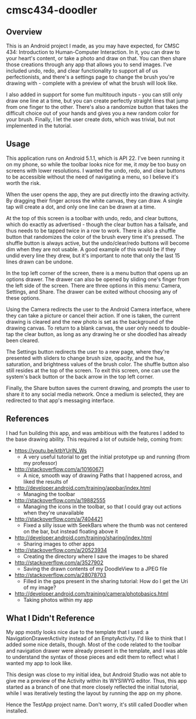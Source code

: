 # cmsc434-doodler
## Overview
This is an Android project I made, as you may have expected, for CMSC 434: Introduction to Human-Computer Interaction. In it, you can draw to your heart's content, or take a photo and draw on that. You can then share those creations through any app that allows you to send images. I've included undo, redo, and clear functionality to support all of us perfectionists, and there's a settings page to change the brush you're drawing with - complete with a preview of what the brush will look like.

I also added in support for some fun multitouch inputs - you can still only draw one line at a time, but you can create perfectly straight lines that jump from one finger to the other. There's also a randomize button that takes the difficult choice out of your hands and gives you a new random color for your brush. Finally, I let the user create dots, which was trivial, but not implemented in the tutorial.

## Usage
This application runs on Android 5.1.1, which is API 22. I've been running it on my phone, so while the toolbar looks nice for me, it *may* be too busy on screens with lower resolutions. I wanted the undo, redo, and clear buttons to be accessible without the need of navigating a menu, so I believe it's worth the risk.

When the user opens the app, they are put directly into the drawing activity. By dragging their finger across the white canvas, they can draw. A single tap will create a dot, and only one line can be drawn at a time.

At the top of this screen is a toolbar with undo, redo, and clear buttons, which do exactly as advertised - though the clear button has a failsafe, and thus needs to be tapped twice in a row to work. There is also a shuffle button that randomizes the color of the brush every time it's pressed. The shuffle button is always active, but the undo/clear/redo buttons will become dim when they are not usable. A good example of this would be if they undid every line they drew, but it's important to note that only the last 15 lines drawn can be undone.

In the top left corner of the screen, there is a menu button that opens up an options drawer. The drawer can also be opened by sliding one's finger from the left side of the screen. There are three options in this menu: Camera, Settings, and Share. The drawer can be exited without choosing any of these options.

Using the Camera redirects the user to the Android Camera interface, where they can take a picture or cancel their action. If one is taken, the current drawing is cleared and the new photo is set as the background of the drawing canvas. To return to a blank canvas, the user only needs to double-tap the clear button, as long as any drawing he or she doodled has already been cleared.

The Settings button redirects the user to a new page, where they're presented with sliders to change brush size, opacity, and the hue, saturation, and brightness values of the brush color. The shuffle button also still resides at the top of the screen. To exit this screen, one can use the system's back button or the back arrow in the top left corner.

Finally, the Share button saves the current drawing, and prompts the user to share it to any social media network. Once a medium is selected, they are redirected to that app's messaging interface.

## References
I had fun building this app, and was ambitious with the features I added to the base drawing ability. This required a lot of outside help, coming from:

* https://youtu.be/ktbYUrlN_Ws
  * A very useful tutorial to get the initial prototype up and running (from my professor)
* http://stackoverflow.com/a/10160671
  * A nice, smooth way of drawing Paths that I happened across, and liked the results of
* http://developer.android.com/training/appbar/index.html
  * Managing the toolbar
* http://stackoverflow.com/a/19882555
  * Managing the icons in the toolbar, so that I could gray out actions when they're unavailable
* http://stackoverflow.com/a/7404421
  * Fixed a silly issue with SeekBars where the thumb was not centered on the bar, but instead floating above it
* http://developer.android.com/training/sharing/index.html
  * Sharing images to other apps
* http://stackoverflow.com/a/20523934
  * Creating the directory where I save the images to be shared
* http://stackoverflow.com/a/3527902
  * Saving the drawn contents of my DoodleView to a JPEG file
* http://stackoverflow.com/a/28078703
  * Filled in the gaps present in the sharing tutorial: How do I get the Uri of my image?
* http://developer.android.com/training/camera/photobasics.html
  * Taking photos within my app

## What I Didn't Reference
My app mostly looks nice due to the template that I used: a NavigationDrawerActivity instead of an EmptyActivity. I'd like to think that I added some nice details, though. Most of the code related to the toolbar and navigation drawer were already present in the template, and I was able to understand the syntax of those pieces and edit them to reflect what I wanted my app to look like.

This design was close to my initial idea, but Android Studio was not able to give me a preview of the Activity within its WYSIWYG editor. Thus, this app started as a branch of one that more closely reflected the initial tutorial, while I was iteratively testing the layout by running the app on my phone.

Hence the TestApp project name. Don't worry, it's still called Doodler when installed.
